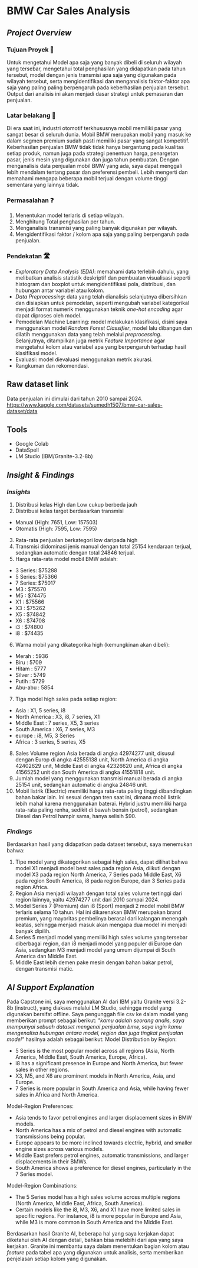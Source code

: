 # BMW Car Sales Analysis
<!-- Project overview section -->
## _Project Overview_
### Tujuan Proyek 🎯
Untuk mengetahui Model apa saja yang banyak dibeli di seluruh wilayah yang tersebar, mengetahui total penghasilan yang didapatkan pada tahun tersebut, model dengan jenis transmisi apa saja yang digunakan pada wilayah tersebut, serta mengidentifikasi dan menganalisis faktor-faktor apa saja yang paling paling berpengaruh pada keberhasilan penjualan tersebut. Output dari analisis ini akan menjadi dasar strategi untuk pemasaran dan penjualan.

### Latar belakang 🏢
Di era saat ini, industri otomotif terkhususnya mobil memiliki pasar yang sangat besar di seluruh dunia. Mobil BMW merupakan mobil yang masuk ke dalam segmen premium sudah pasti memiliki pasar yang sangat kompetitif. Keberhasilan penjualan BMW tidak tidak hanya bergantung pada kualitas setiap produk, namun juga pada strategi penentuan harga, penargetan pasar, jenis mesin yang digunakan dan juga tahun pembuatan. Dengan menganalisis data penjualan mobil BMW yang ada, saya dapat menggali lebih mendalam tentang pasar dan preferensi pembeli. Lebih mengerti dan memahami mengapa beberapa mobil terjual dengan volume tinggi sementara yang lainnya tidak.

### Permasalahan ❓
1. Menentukan model terlaris di setiap wilayah.
2. Menghitung Total penghasilan per tahun.
3. Menganalisis transmisi yang paling banyak digunakan per wilayah.
4. Mengidentifikasi faktor / kolom apa saja yang paling berpengaruh pada penjualan.

### Pendekatan 🛣️
- _Exploratory Data Analysis (EDA)_: memahami data terlebih dahulu, yang melibatkan analisis statistik deskriptif dan pembuatan visualisasi seperti histogram dan boxplot untuk mengidentifikasi pola, distribusi, dan hubungan antar variabel atau kolom.
- _Data Preprocessing_: data yang telah dianalisis selanjutnya dibersihkan dan disiapkan untuk pemodelan, seperti mengubah variabel kategorikal menjadi format numerik menggunakan teknik _one-hot encoding_ agar dapat diproses oleh model.
- Pemodelan Machine Learning: model melakukan klasifikasi, disini saya menggunakan model _Random Forest Classifier_, model lalu dibangun dan dilatih menggunakan data yang telah melalui _preprocessing_. Selanjutnya, ditampilkan juga metrik _Feature Importance_ agar mengetahui kolom atau variabel apa yang berpengaruh terhadap hasil klasifikasi model.
- Evaluasi: model dievaluasi menggunakan metrik akurasi.
- Rangkuman dan rekomendasi.

## Raw dataset link
Data penjualan ini dimulai dari tahun 2010 sampai 2024.
https://www.kaggle.com/datasets/sumedh1507/bmw-car-sales-dataset/data

## Tools
- Google Colab
- DataSpell
- LM Studio (IBM/Granite-3.2-8b)

## _Insight & Findings_
### _Insights_
1. Distribusi kelas High dan Low cukup berbeda jauh
2. Distribusi kelas target berdasarkan transmisi
- Manual (High: 7651, Low: 157503)
- Otomatis (High: 7595, Low: 7595)
3. Rata-rata penjualan berkategori low daripada high
4. Transmisi didominasi jenis manual dengan total 25154 kendaraan terjual, sedangkan automatic dengan total 24846 terjual.
5. Harga rata-rata model mobil BMW adalah:
- 3 Series: $75288
- 5 Series: $75366
- 7 Series: $75017
- M3      : $75570
- M5      : $74475
- X1      : $75566
- X3      : $75262
- X5      : $74842
- X6      : $74708
- i3      : $74800
- i8      : $74435
6. Warna mobil yang dikategorika high (kemungkinan akan dibeli):
- Merah   : 5936
- Biru    : 5709
- Hitam   : 5777
- Silver  : 5749
- Putih   : 5729
- Abu-abu : 5854
7. Tiga model high sales pada setiap region:
- Asia          : X1, 5 series, i8
- North America : X3, i8, 7 series, X1
- Middle East   : 7 series, X5,  3 series
- South America : X6, 7 series, M3
- europe        : i8, M5, 3 Series
- Africa        : 3 series, 5 series, X5
8. Sales Volume region Asia berada di angka 42974277 unit, disusul dengan Europ di angka 42555138 unit, North America di angka 42402629 unit, Middle East di angka 42326620 unit, Africa di angka 41565252 unit dan South America di angka 41551818 unit.
9. Jumlah model yang menggunakan transmisi manual berada di angka 25154 unit, sedangkan automatic di angka 24846 unit.
10. Mobil listrik (Electric) memiliki harga rata-rata paling tinggi dibandingkan bahan bakar lain. Ini sesuai dengan tren saat ini, dimana mobil listrik lebih mahal karena menggunakan baterai. Hybrid justru memiliki harga rata-rata paling renha, sedikit di bawah bensin (petrol), sedangkan Diesel dan Petrol hampir sama, hanya selisih $90. 

### _Findings_
Berdasarkan hasil yang didapatkan pada dataset tersebut, saya menemukan bahwa:
1. Tipe model yang dikategorikan sebagai high sales, dapat dilihat bahwa model X1 menjadi model best sales pada region Asia, diikuti dengan model X3 pada region North America, 7 Series pada Middle East, X6 pada region South America, i8 pada region Europe, dan 3 Series pada region Africa.
2. Region Asia menjadi wilayah dengan total sales volume tertinggi dari region lainnya, yaitu 42974277 unit dari 2010 sampai 2024.
3. Model Series 7 (Premium) dan i8 (Sport) menjadi 2 model mobil BMW terlaris selama 10 tahun. Hal ini dikarenakan BMW merupakan brand premium, yang mayoritas pembelinya berasal dari kalangan menengah keatas, sehingga menjadi masuk akan mengapa dua model ini menjadi banyak dipilih. 
4. Series 5 menjadi model yang memiliki high sales volume yang tersebar diberbagai region, dan i8 menjadi model yang populer di Europe dan Asia, sedangkan M3 menjadi model yang umum dijumpai di South America dan Middle East.
5. Middle East lebih demen pake mesin dengan bahan bakar petrol, dengan transmisi matic.

## _AI Support Explanation_
Pada Capstone ini, saya menggunakan AI dari IBM yaitu Granite versi 3.2-8b (instruct), yang diakses melalui LM Studio, sehingga model yang digunakan bersifat offline. Saya pengunggah file csv ke dalam model yang memberikan prompt sebagai berikut:
_"kamu adalah seorang analis, saya mempunyai sebuah dataset mengenai penjualan bmw, saya ingin kamu mengenalisa hubungan antara model, region dan juga tingkat penjualan model"_
hasilnya adalah sebagai berikut:
Model Distribution by Region:
   - 5 Series is the most popular model across all regions (Asia, North America, Middle East, South America, Europe, Africa).
   - i8 has a significant presence in Europe and North America, but fewer sales in other regions.
   - X3, M5, and X6 are prominent models in North America, Asia, and Europe.
   - 7 Series is more popular in South America and Asia, while having fewer sales in Africa and North America.

Model-Region Preferences:
   - Asia tends to favor petrol engines and larger displacement sizes in BMW models.
   - North America has a mix of petrol and diesel engines with automatic transmissions being popular.
   - Europe appears to be more inclined towards electric, hybrid, and smaller engine sizes across various models.
   - Middle East prefers petrol engines, automatic transmissions, and larger displacements in their BMWs.
   - South America shows a preference for diesel engines, particularly in the 7 Series model.

Model-Region Combinations:
   - The 5 Series model has a high sales volume across multiple regions (North America, Middle East, Africa, South America).
   - Certain models like the i8, M3, X6, and X1 have more limited sales in specific regions. For instance, i8 is more popular in Europe and Asia, while M3 is more common in South America and the Middle East.

Berdasarkan hasil Granite AI, beberapa hal yang saya kerjakan dapat diketahui oleh AI dengan detail, bahkan bisa melebihi dari apa yang saya kerjakan. Granite ini membantu saya dalam menentukan bagian kolom atau _feature_ pada tabel apa yang digunakan untuk analisis, serta memberikan penjelasan setiap kolom yang digunakan.
